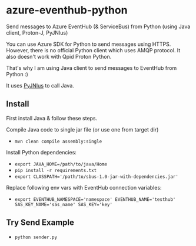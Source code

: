 # azure-eventhub-python

Send messages to Azure EventHub (&amp; ServiceBus) from Python (using Java client, Proton-J, PyJNIus)

You can use Azure SDK for Python to send messages using HTTPS.
However, there is no official Python client which uses AMQP protocol.
It also doesn't work with Qpid Proton Python.

That's why I am using Java client to send messages to EventHub from Python :)

It uses [PyJNIus](https://github.com/kivy/pyjnius) to call Java.

## Install

First install Java & follow these steps.

Compile Java code to single jar file (or use one from target dir)
* `mvn clean compile assembly:single`

Install Python dependencies:

* `export JAVA_HOME=/path/to/java/Home`
* `pip install -r requirements.txt`
* `export CLASSPATH='/path/to/sbus-1.0-jar-with-dependencies.jar'`

Replace following env vars with EventHub connection variables:

* `export EVENTHUB_NAMESPACE='namespace' EVENTHUB_NAME='testhub' SAS_KEY_NAME='sas_name' SAS_KEY='key'`

## Try Send Example

* `python sender.py`
